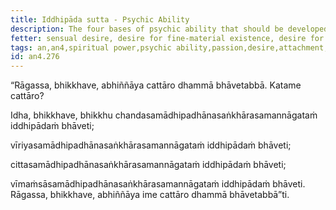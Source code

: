 ```yaml
---
title: Iddhipāda sutta - Psychic Ability
description: The four bases of psychic ability that should be developed for the full understanding of passion, desire, and attachment.
fetter: sensual desire, desire for fine-material existence, desire for immaterial existence, conceit, restlessness, ignorance
tags: an,an4,spiritual power,psychic ability,passion,desire,attachment,collectedness,goal,aspiration,interest,objective,intention,effort,persistence,mind,consciousness,investigation,reflection,close examination
id: an4.276
---
```


“Rāgassa, bhikkhave, abhiññāya cattāro dhammā bhāvetabbā. Katame cattāro?

Idha, bhikkhave, bhikkhu chandasamādhipadhānasaṅkhārasamannāgataṁ iddhipādaṁ bhāveti;

vīriyasamādhipadhānasaṅkhārasamannāgataṁ iddhipādaṁ bhāveti;

cittasamādhipadhānasaṅkhārasamannāgataṁ iddhipādaṁ bhāveti;

vīmaṁsāsamādhipadhānasaṅkhārasamannāgataṁ iddhipādaṁ bhāveti. Rāgassa, bhikkhave, abhiññāya ime cattāro dhammā bhāvetabbā”ti.
